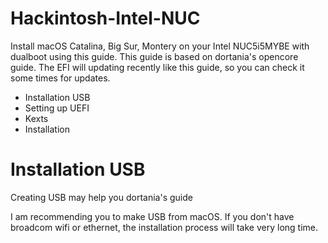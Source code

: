 # Hackintosh-Intel-NUC
Install macOS Catalina, Big Sur, Montery on your Intel NUC5i5MYBE with dualboot using this guide.
This guide is based on dortania's opencore guide. The EFI will updating recently like this guide, so you can check it some times for updates.

* Installation USB
* Setting up UEFI
* Kexts
* Installation

# Installation USB
Creating USB may help you dortania's guide

I am recommending you to make USB from macOS. If you don't have broadcom wifi or ethernet, the installation process will take very long time.
